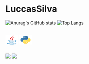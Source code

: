 # LuccasSilva
  
![Anurag's GitHub stats](https://github-readme-stats.vercel.app/api?username=LuccasSilvaDev&theme=dark&show_icons=true&PAT_1) [![Top Langs](https://github-readme-stats.vercel.app/api/top-langs/?username=LuccasSilvaDev&theme=dark&PAT_1)](https://github.com/LuccasSilvaDev/github-readme-stats&PAT_1)

<div style="display: inline_block"><br>
  <img align="center" alt="Luccas-VBA" height="30" width="40" src="https://raw.githubusercontent.com/devicons/devicon/master/icons/java/java-original.svg">
  <img align="center" alt="Luccas-Python" height="30" width="40" src="https://raw.githubusercontent.com/devicons/devicon/master/icons/python/python-original.svg">
</div>
  
  ##
 
<div> 
  <a href = "mailto:luccassilvadev@gmail.com"><img src="https://img.shields.io/badge/-Gmail-%23333?style=for-the-badge&logo=Gmail&logoColor=white" target="_blank"></a>
  <a href="https://www.linkedin.com/in/LuccasSilvaDev" target="_blank"><img src="https://img.shields.io/badge/-LinkedIn-%230077B5?style=for-the-badge&logo=linkedin&logoColor=white" target="_blank"></a>
</div>
